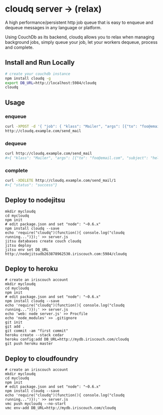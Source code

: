 # cloudq server -> (relax)

A high performance/persistent http job queue that is easy to enqueue and dequeue messages in any language or platform.

Using CouchDb as its backend, cloudq allows you to relax when managing background jobs, simply queue your job, let your workers dequeue, process
and complete.

## Install and Run Locally

``` sh
# create your couchdb instance
npm install cloudq -g
export DB_URL=http://localhost:5984/cloudq
cloudq
```

## Usage

### enqueue

``` sh
curl -XPOST -d '{ "job": { "klass": "Mailer", "args": [{"to": "foo@email.com", "subject": "hello"}]}}'
http://cloudq.example.com/send_mail
```

### dequeue

``` sh
curl http://cloudq.example.com/send_mail
#>{ "klass": "Mailer", "args": [{"to": "foo@email.com", "subject": "hello"}], "id": "1"}
```

### complete

``` sh
curl -XDELETE http://cloudq.example.com/send_mail/1
#>{ "status": "success"}
```

## Deploy to nodejitsu

```
mkdir mycloudq
cd mycloudq
npm init
# edit package.json and set "node": "~0.6.x"
npm install cloudq --save
echo 'require("cloudq")(function(){ console.log("cloudq running...")});' >> server.js
jitsu databases create couch cloudq
jitsu deploy
jitsu env set DB_URL http://nodejitsudb263878962530.iriscouch.com:5984/cloudq
```

## Deploy to heroku
```
# create an iriscouch account
mkdir mycloudq
cd mycloudq
npm init
# edit package.json and set "node": "~0.6.x"
npm install cloudq --save
echo 'require("cloudq")(function(){ console.log("cloudq running...")});' >> server.js
echo 'web: node server.js' >> Procfile
echo 'node_modules' >> .gitignore
git init
git add .
git commit -am "first commit"
heroku create --stack cedar
heroku config:add DB_URL=http://mydb.iriscouch.com/cloudq
git push heroku master
```

## Deploy to cloudfoundry

```
# create an iriscouch account
mkdir mycloudq
cd mycloudq
npm init
# edit package.json and set "node": "~0.6.x"
npm install cloudq --save
echo 'require("cloudq")(function(){ console.log("cloudq running...")});' >> server.js
vmc push mycloudq --no-start
vmc env-add DB_URL=http://mydb.iriscouch.com/cloudq
```

